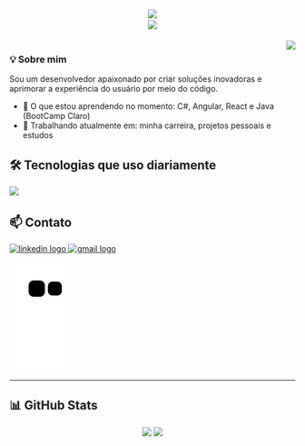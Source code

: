 
<div align="center">
  <img with="100%" src="https://capsule-render.vercel.app/api?type=waving&color=0d47a1&height=120&section=header"/>
</div>

  
  

<div align="center" width="100vw">
  <a href="https://git.io/typing-svg">
    <img src="https://readme-typing-svg.demolab.com/?lines=Seja+Bem-vindo,+sou+David+Souza;&size=20&color=0d47a1&duration=3000&pause=2000" width="70%">
  </a>
</div>

<br/>

<img align="right" height="150" src="https://user-images.githubusercontent.com/81328619/213875785-400ae517-156b-4aca-a787-bac75d84c393.gif"  />

### 💡 Sobre mim

Sou um desenvolvedor apaixonado por criar soluções inovadoras e aprimorar a experiência do usuário por meio do código.

- 🔧 O que estou aprendendo no momento: C#, Angular, React e Java (BootCamp Claro)  
- 🌱 Trabalhando atualmente em: minha carreira, projetos pessoais e estudos

## 🛠️ Tecnologias que uso diariamente

<p align="left">
  <a href="https://skillicons.dev">
    <img src="https://skillicons.dev/icons?i=js,typescript,html,css,react,java,spring,git,mysql,python,maven,gradle,nodejs,postgres,linux&perline=10" />
  </a>
</p>


## 📫 Contato

<div align="left">
  <a href="https://www.linkedin.com/public-profile/settings?trk=d_flagship3_profile_self_view_public_profile">
    <img src="https://img.shields.io/static/v1?message=LinkedIn&logo=linkedin&label=&color=0077B5&logoColor=white&labelColor=&style=for-the-badge" height="40" alt="linkedin logo"  />
  </a> 
  <a href="https://davidsouzaxz.github.io/Portf-lio/#section6">
    <img src="https://img.shields.io/static/v1?message=Gmail&logo=gmail&label=&color=D14836&logoColor=white&labelColor=&style=for-the-badge" height="40" alt="gmail logo"  />
  </a>
</div>



  ![snake gif](https://github.com/DavidSouzaxz/DavidSouzaxz/blob/output/github-contribution-grid-snake.svg)


---

## 📊 GitHub Stats

<div align="center">
  <img height="180em" src="https://github-readme-stats.vercel.app/api?username=DavidSouzaxz&show_icons=true&theme=transparent" />
  <img height="180em" src="https://github-readme-stats.vercel.app/api/top-langs/?username=DavidSouzaxz&layout=compact&theme=transparent" />
</div>

